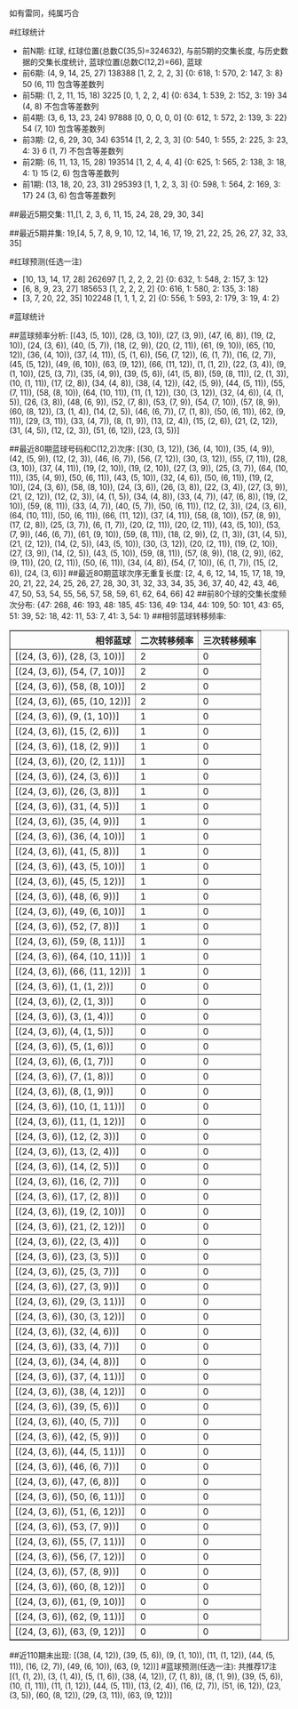<!-- 
.. title: 大乐透16028期(2016-03-12)数据分析报告
.. slug: dlott-16028-2016-03-12-report
.. date: 2016-03-13 08:00:00 UTC+08:00
.. tags: Lottery
.. link: 
.. description: 
.. type: text
-->

如有雷同，纯属巧合

<!-- TEASER_END-->

#红球统计

- 前N期: 红球, 红球位置(总数C(35,5)=324632), 与前5期的交集长度, 与历史数据的交集长度统计, 蓝球位置(总数C(12,2)=66), 蓝球
- 前6期: (4, 9, 14, 25, 27) 138388 [1, 2, 2, 2, 3] {0: 618, 1: 570, 2: 147, 3: 8} 50 (6, 11) 包含等差数列
- 前5期: (1, 2, 11, 15, 18) 3225 [0, 1, 2, 2, 4] {0: 634, 1: 539, 2: 152, 3: 19} 34 (4, 8) 不包含等差数列
- 前4期: (3, 6, 13, 23, 24) 97888 [0, 0, 0, 0, 0] {0: 612, 1: 572, 2: 139, 3: 22} 54 (7, 10) 包含等差数列
- 前3期: (2, 6, 29, 30, 34) 63514 [1, 2, 2, 3, 3] {0: 540, 1: 555, 2: 225, 3: 23, 4: 3} 6 (1, 7) 不包含等差数列
- 前2期: (6, 11, 13, 15, 28) 193514 [1, 2, 4, 4, 4] {0: 625, 1: 565, 2: 138, 3: 18, 4: 1} 15 (2, 6) 包含等差数列
- 前1期: (13, 18, 20, 23, 31) 295393 [1, 1, 2, 3, 3] {0: 598, 1: 564, 2: 169, 3: 17} 24 (3, 6) 包含等差数列

##最近5期交集:
11,[1, 2, 3, 6, 11, 15, 24, 28, 29, 30, 34]

##最近5期并集:
19,[4, 5, 7, 8, 9, 10, 12, 14, 16, 17, 19, 21, 22, 25, 26, 27, 32, 33, 35]

#红球预测(任选一注)

- [10, 13, 14, 17, 28] 262697 [1, 2, 2, 2, 2] {0: 632, 1: 548, 2: 157, 3: 12}
- [6, 8, 9, 23, 27] 185653 [1, 2, 2, 2, 2] {0: 616, 1: 580, 2: 135, 3: 18}
- [3, 7, 20, 22, 35] 102248 [1, 1, 1, 2, 2] {0: 556, 1: 593, 2: 179, 3: 19, 4: 2}

#蓝球统计

##蓝球频率分析:
[(43, (5, 10)), (28, (3, 10)), (27, (3, 9)), (47, (6, 8)), (19, (2, 10)), (24, (3, 6)), (40, (5, 7)), (18, (2, 9)), (20, (2, 11)), (61, (9, 10)), (65, (10, 12)), (36, (4, 10)), (37, (4, 11)), (5, (1, 6)), (56, (7, 12)), (6, (1, 7)), (16, (2, 7)), (45, (5, 12)), (49, (6, 10)), (63, (9, 12)), (66, (11, 12)), (1, (1, 2)), (22, (3, 4)), (9, (1, 10)), (25, (3, 7)), (35, (4, 9)), (39, (5, 6)), (41, (5, 8)), (59, (8, 11)), (2, (1, 3)), (10, (1, 11)), (17, (2, 8)), (34, (4, 8)), (38, (4, 12)), (42, (5, 9)), (44, (5, 11)), (55, (7, 11)), (58, (8, 10)), (64, (10, 11)), (11, (1, 12)), (30, (3, 12)), (32, (4, 6)), (4, (1, 5)), (26, (3, 8)), (48, (6, 9)), (52, (7, 8)), (53, (7, 9)), (54, (7, 10)), (57, (8, 9)), (60, (8, 12)), (3, (1, 4)), (14, (2, 5)), (46, (6, 7)), (7, (1, 8)), (50, (6, 11)), (62, (9, 11)), (29, (3, 11)), (33, (4, 7)), (8, (1, 9)), (13, (2, 4)), (15, (2, 6)), (21, (2, 12)), (31, (4, 5)), (12, (2, 3)), (51, (6, 12)), (23, (3, 5))]

##最近80期蓝球号码和C(12,2)次序:
 [(30, (3, 12)), (36, (4, 10)), (35, (4, 9)), (42, (5, 9)), (12, (2, 3)), (46, (6, 7)), (56, (7, 12)), (30, (3, 12)), (55, (7, 11)), (28, (3, 10)), (37, (4, 11)), (19, (2, 10)), (19, (2, 10)), (27, (3, 9)), (25, (3, 7)), (64, (10, 11)), (35, (4, 9)), (50, (6, 11)), (43, (5, 10)), (32, (4, 6)), (50, (6, 11)), (19, (2, 10)), (24, (3, 6)), (58, (8, 10)), (24, (3, 6)), (26, (3, 8)), (22, (3, 4)), (27, (3, 9)), (21, (2, 12)), (12, (2, 3)), (4, (1, 5)), (34, (4, 8)), (33, (4, 7)), (47, (6, 8)), (19, (2, 10)), (59, (8, 11)), (33, (4, 7)), (40, (5, 7)), (50, (6, 11)), (12, (2, 3)), (24, (3, 6)), (64, (10, 11)), (50, (6, 11)), (66, (11, 12)), (37, (4, 11)), (58, (8, 10)), (57, (8, 9)), (17, (2, 8)), (25, (3, 7)), (6, (1, 7)), (20, (2, 11)), (20, (2, 11)), (43, (5, 10)), (53, (7, 9)), (46, (6, 7)), (61, (9, 10)), (59, (8, 11)), (18, (2, 9)), (2, (1, 3)), (31, (4, 5)), (21, (2, 12)), (14, (2, 5)), (43, (5, 10)), (30, (3, 12)), (20, (2, 11)), (19, (2, 10)), (27, (3, 9)), (14, (2, 5)), (43, (5, 10)), (59, (8, 11)), (57, (8, 9)), (18, (2, 9)), (62, (9, 11)), (20, (2, 11)), (50, (6, 11)), (34, (4, 8)), (54, (7, 10)), (6, (1, 7)), (15, (2, 6)), (24, (3, 6))]
##最近80期蓝球次序无重复长度:
 [2, 4, 6, 12, 14, 15, 17, 18, 19, 20, 21, 22, 24, 25, 26, 27, 28, 30, 31, 32, 33, 34, 35, 36, 37, 40, 42, 43, 46, 47, 50, 53, 54, 55, 56, 57, 58, 59, 61, 62, 64, 66] 42
##前80个球的交集长度频次分布:
{47: 268, 46: 193, 48: 185, 45: 136, 49: 134, 44: 109, 50: 101, 43: 65, 51: 39, 52: 18, 42: 11, 53: 7, 41: 3, 54: 1}
##相邻蓝球转移频率:
 <table border="1" class="table table-striped dataframe">
  <thead>
    <tr style="text-align: right;">
      <th>相邻蓝球</th>
      <th>二次转移频率</th>
      <th>三次转移频率</th>
    </tr>
  </thead>
  <tbody>
    <tr>
      <td>[(24, (3, 6)), (28, (3, 10))]</td>
      <td>2</td>
      <td>0</td>
    </tr>
    <tr>
      <td>[(24, (3, 6)), (54, (7, 10))]</td>
      <td>2</td>
      <td>0</td>
    </tr>
    <tr>
      <td>[(24, (3, 6)), (58, (8, 10))]</td>
      <td>2</td>
      <td>0</td>
    </tr>
    <tr>
      <td>[(24, (3, 6)), (65, (10, 12))]</td>
      <td>2</td>
      <td>0</td>
    </tr>
    <tr>
      <td>[(24, (3, 6)), (9, (1, 10))]</td>
      <td>1</td>
      <td>0</td>
    </tr>
    <tr>
      <td>[(24, (3, 6)), (15, (2, 6))]</td>
      <td>1</td>
      <td>0</td>
    </tr>
    <tr>
      <td>[(24, (3, 6)), (18, (2, 9))]</td>
      <td>1</td>
      <td>0</td>
    </tr>
    <tr>
      <td>[(24, (3, 6)), (20, (2, 11))]</td>
      <td>1</td>
      <td>0</td>
    </tr>
    <tr>
      <td>[(24, (3, 6)), (24, (3, 6))]</td>
      <td>1</td>
      <td>0</td>
    </tr>
    <tr>
      <td>[(24, (3, 6)), (26, (3, 8))]</td>
      <td>1</td>
      <td>0</td>
    </tr>
    <tr>
      <td>[(24, (3, 6)), (31, (4, 5))]</td>
      <td>1</td>
      <td>0</td>
    </tr>
    <tr>
      <td>[(24, (3, 6)), (35, (4, 9))]</td>
      <td>1</td>
      <td>0</td>
    </tr>
    <tr>
      <td>[(24, (3, 6)), (36, (4, 10))]</td>
      <td>1</td>
      <td>0</td>
    </tr>
    <tr>
      <td>[(24, (3, 6)), (41, (5, 8))]</td>
      <td>1</td>
      <td>0</td>
    </tr>
    <tr>
      <td>[(24, (3, 6)), (43, (5, 10))]</td>
      <td>1</td>
      <td>0</td>
    </tr>
    <tr>
      <td>[(24, (3, 6)), (45, (5, 12))]</td>
      <td>1</td>
      <td>0</td>
    </tr>
    <tr>
      <td>[(24, (3, 6)), (48, (6, 9))]</td>
      <td>1</td>
      <td>0</td>
    </tr>
    <tr>
      <td>[(24, (3, 6)), (49, (6, 10))]</td>
      <td>1</td>
      <td>0</td>
    </tr>
    <tr>
      <td>[(24, (3, 6)), (52, (7, 8))]</td>
      <td>1</td>
      <td>0</td>
    </tr>
    <tr>
      <td>[(24, (3, 6)), (59, (8, 11))]</td>
      <td>1</td>
      <td>0</td>
    </tr>
    <tr>
      <td>[(24, (3, 6)), (64, (10, 11))]</td>
      <td>1</td>
      <td>0</td>
    </tr>
    <tr>
      <td>[(24, (3, 6)), (66, (11, 12))]</td>
      <td>1</td>
      <td>0</td>
    </tr>
    <tr>
      <td>[(24, (3, 6)), (1, (1, 2))]</td>
      <td>0</td>
      <td>0</td>
    </tr>
    <tr>
      <td>[(24, (3, 6)), (2, (1, 3))]</td>
      <td>0</td>
      <td>0</td>
    </tr>
    <tr>
      <td>[(24, (3, 6)), (3, (1, 4))]</td>
      <td>0</td>
      <td>0</td>
    </tr>
    <tr>
      <td>[(24, (3, 6)), (4, (1, 5))]</td>
      <td>0</td>
      <td>0</td>
    </tr>
    <tr>
      <td>[(24, (3, 6)), (5, (1, 6))]</td>
      <td>0</td>
      <td>0</td>
    </tr>
    <tr>
      <td>[(24, (3, 6)), (6, (1, 7))]</td>
      <td>0</td>
      <td>0</td>
    </tr>
    <tr>
      <td>[(24, (3, 6)), (7, (1, 8))]</td>
      <td>0</td>
      <td>0</td>
    </tr>
    <tr>
      <td>[(24, (3, 6)), (8, (1, 9))]</td>
      <td>0</td>
      <td>0</td>
    </tr>
    <tr>
      <td>[(24, (3, 6)), (10, (1, 11))]</td>
      <td>0</td>
      <td>0</td>
    </tr>
    <tr>
      <td>[(24, (3, 6)), (11, (1, 12))]</td>
      <td>0</td>
      <td>0</td>
    </tr>
    <tr>
      <td>[(24, (3, 6)), (12, (2, 3))]</td>
      <td>0</td>
      <td>0</td>
    </tr>
    <tr>
      <td>[(24, (3, 6)), (13, (2, 4))]</td>
      <td>0</td>
      <td>0</td>
    </tr>
    <tr>
      <td>[(24, (3, 6)), (14, (2, 5))]</td>
      <td>0</td>
      <td>0</td>
    </tr>
    <tr>
      <td>[(24, (3, 6)), (16, (2, 7))]</td>
      <td>0</td>
      <td>0</td>
    </tr>
    <tr>
      <td>[(24, (3, 6)), (17, (2, 8))]</td>
      <td>0</td>
      <td>0</td>
    </tr>
    <tr>
      <td>[(24, (3, 6)), (19, (2, 10))]</td>
      <td>0</td>
      <td>0</td>
    </tr>
    <tr>
      <td>[(24, (3, 6)), (21, (2, 12))]</td>
      <td>0</td>
      <td>0</td>
    </tr>
    <tr>
      <td>[(24, (3, 6)), (22, (3, 4))]</td>
      <td>0</td>
      <td>0</td>
    </tr>
    <tr>
      <td>[(24, (3, 6)), (23, (3, 5))]</td>
      <td>0</td>
      <td>0</td>
    </tr>
    <tr>
      <td>[(24, (3, 6)), (25, (3, 7))]</td>
      <td>0</td>
      <td>0</td>
    </tr>
    <tr>
      <td>[(24, (3, 6)), (27, (3, 9))]</td>
      <td>0</td>
      <td>0</td>
    </tr>
    <tr>
      <td>[(24, (3, 6)), (29, (3, 11))]</td>
      <td>0</td>
      <td>0</td>
    </tr>
    <tr>
      <td>[(24, (3, 6)), (30, (3, 12))]</td>
      <td>0</td>
      <td>0</td>
    </tr>
    <tr>
      <td>[(24, (3, 6)), (32, (4, 6))]</td>
      <td>0</td>
      <td>0</td>
    </tr>
    <tr>
      <td>[(24, (3, 6)), (33, (4, 7))]</td>
      <td>0</td>
      <td>0</td>
    </tr>
    <tr>
      <td>[(24, (3, 6)), (34, (4, 8))]</td>
      <td>0</td>
      <td>0</td>
    </tr>
    <tr>
      <td>[(24, (3, 6)), (37, (4, 11))]</td>
      <td>0</td>
      <td>0</td>
    </tr>
    <tr>
      <td>[(24, (3, 6)), (38, (4, 12))]</td>
      <td>0</td>
      <td>0</td>
    </tr>
    <tr>
      <td>[(24, (3, 6)), (39, (5, 6))]</td>
      <td>0</td>
      <td>0</td>
    </tr>
    <tr>
      <td>[(24, (3, 6)), (40, (5, 7))]</td>
      <td>0</td>
      <td>0</td>
    </tr>
    <tr>
      <td>[(24, (3, 6)), (42, (5, 9))]</td>
      <td>0</td>
      <td>0</td>
    </tr>
    <tr>
      <td>[(24, (3, 6)), (44, (5, 11))]</td>
      <td>0</td>
      <td>0</td>
    </tr>
    <tr>
      <td>[(24, (3, 6)), (46, (6, 7))]</td>
      <td>0</td>
      <td>0</td>
    </tr>
    <tr>
      <td>[(24, (3, 6)), (47, (6, 8))]</td>
      <td>0</td>
      <td>0</td>
    </tr>
    <tr>
      <td>[(24, (3, 6)), (50, (6, 11))]</td>
      <td>0</td>
      <td>0</td>
    </tr>
    <tr>
      <td>[(24, (3, 6)), (51, (6, 12))]</td>
      <td>0</td>
      <td>0</td>
    </tr>
    <tr>
      <td>[(24, (3, 6)), (53, (7, 9))]</td>
      <td>0</td>
      <td>0</td>
    </tr>
    <tr>
      <td>[(24, (3, 6)), (55, (7, 11))]</td>
      <td>0</td>
      <td>0</td>
    </tr>
    <tr>
      <td>[(24, (3, 6)), (56, (7, 12))]</td>
      <td>0</td>
      <td>0</td>
    </tr>
    <tr>
      <td>[(24, (3, 6)), (57, (8, 9))]</td>
      <td>0</td>
      <td>0</td>
    </tr>
    <tr>
      <td>[(24, (3, 6)), (60, (8, 12))]</td>
      <td>0</td>
      <td>0</td>
    </tr>
    <tr>
      <td>[(24, (3, 6)), (61, (9, 10))]</td>
      <td>0</td>
      <td>0</td>
    </tr>
    <tr>
      <td>[(24, (3, 6)), (62, (9, 11))]</td>
      <td>0</td>
      <td>0</td>
    </tr>
    <tr>
      <td>[(24, (3, 6)), (63, (9, 12))]</td>
      <td>0</td>
      <td>0</td>
    </tr>
  </tbody>
</table>
##近110期未出现:
 [(38, (4, 12)), (39, (5, 6)), (9, (1, 10)), (11, (1, 12)), (44, (5, 11)), (16, (2, 7)), (49, (6, 10)), (63, (9, 12))]
#蓝球预测(任选一注):
共推荐17注
 [(1, (1, 2)), (3, (1, 4)), (5, (1, 6)), (38, (4, 12)), (7, (1, 8)), (8, (1, 9)), (39, (5, 6)), (10, (1, 11)), (11, (1, 12)), (44, (5, 11)), (13, (2, 4)), (16, (2, 7)), (51, (6, 12)), (23, (3, 5)), (60, (8, 12)), (29, (3, 11)), (63, (9, 12))]

